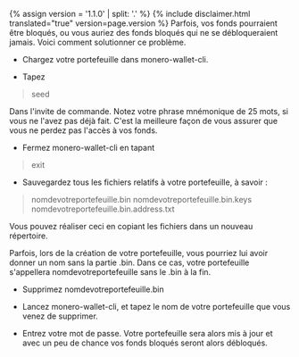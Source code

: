 {% assign version = '1.1.0' | split: '.' %}
{% include disclaimer.html translated="true" version=page.version %}
Parfois, vos fonds pourraient être bloqués, ou vous auriez des fonds bloqués qui ne se débloqueraient jamais. Voici comment solutionner ce problème.

- Chargez votre portefeuille dans monero-wallet-cli.

- Tapez

> seed

Dans l'invite de commande. Notez votre phrase mnémonique de 25 mots, si vous ne l'avez pas déjà fait. C'est la meilleure façon de vous assurer que vous ne perdez pas l'accès à vos fonds.

- Fermez monero-wallet-cli en tapant

> exit

- Sauvegardez tous les fichiers relatifs à votre portefeuille, à savoir :

> nomdevotreportefeuille.bin
> nomdevotreportefeuille.bin.keys
> nomdevotreportefeuille.bin.address.txt

Vous pouvez réaliser ceci en copiant les fichiers dans un nouveau répertoire.

Parfois, lors de la création de votre portefeuille, vous pourriez lui avoir donner un nom sans la partie .bin. Dans ce cas, votre portefeuille s'appellera nomdevotreportefeuille sans le .bin à la fin.

- Supprimez nomdevotreportefeuille.bin

- Lancez monero-wallet-cli, et tapez le nom de votre portefeuille que vous venez de supprimer.

- Entrez votre mot de passe. Votre portefeuille sera alors mis à jour et avec un peu de chance vos fonds bloqués seront alors débloqués.

